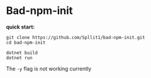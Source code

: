 # Bad-npm-init 

**quick start:**
```
git clone https://github.com/Spllit1/bad-npm-init.git
cd bad-npm-init
```
```
dotnet build
dotnet run
``` 

The ```-y``` flag is not working currently